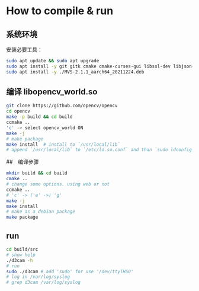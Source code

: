 # How to compile & run

## 系统环境

安装必要工具：

```sh
sudo apt update && sudo apt upgrade
sudo apt install -y git gitk cmake cmake-curses-gui libssl-dev libjson-c-dev
sudo apt install -y ./MVS-2.1.1_aarch64_20211224.deb
```

## 编译 libopencv_world.so

```sh
git clone https://github.com/opencv/opencv
cd opencv
make -p build && cd build
ccmake ..
'c' -> select opencv_world ON
make -j
# make package
make install  # install to `/usr/local/lib`
# append `/usr/local/lib` to `/etc/ld.so.conf` and than `sudo ldconfig`
```



##　编译步骤

```sh
mkdir build && cd build
cmake ..
# change some options. using web or not
ccmake ..
# 'c' -> ('e' ->) 'g'
make -j
make install
# make as a debian package
make package
```

## run

```sh
cd build/src
# show help
./d3cam -h
# run 
sudo ./d3cam # add 'sudo' for use '/dev/ttyTHS0'
# log in /var/log/syslog
# grep d3cam /var/log/syslog
```

